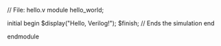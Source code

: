 // File: hello.v
module hello_world;

  initial begin
    $display("Hello, Verilog!");
    $finish; // Ends the simulation
  end

endmodule
